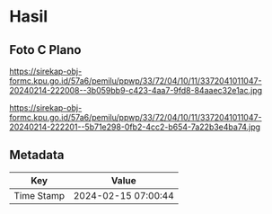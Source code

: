 # Hasil

## Foto C Plano

https://sirekap-obj-formc.kpu.go.id/57a6/pemilu/ppwp/33/72/04/10/11/3372041011047-20240214-222008--3b059bb9-c423-4aa7-9fd8-84aaec32e1ac.jpg

https://sirekap-obj-formc.kpu.go.id/57a6/pemilu/ppwp/33/72/04/10/11/3372041011047-20240214-222201--5b71e298-0fb2-4cc2-b654-7a22b3e4ba74.jpg


## Metadata

| Key        | Value               |
| ---------- | ------------------- |
| Time Stamp | 2024-02-15 07:00:44 |



